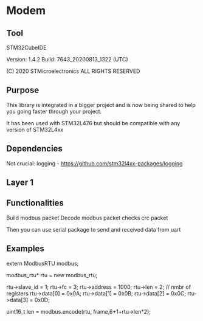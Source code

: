 
# Modem

## Tool

  STM32CubeIDE

  Version: 1.4.2
  Build: 7643_20200813_1322 (UTC)

  (C) 2020 STMicroelectronics ALL RIGHTS RESERVED

## Purpose

  This library is integrated in a bigger project and is now being shared to help you going faster through your project.

  It has been used with STM32L476 but should be compatible with any version of STM32L4xx

## Dependencies

  Not crucial:
    logging - https://github.com/stm32l4xx-packages/logging

## Layer 1

## Functionalities

  Build modbus packet
  Decode modbus packet
  checks crc packet

  Then you can use serial package to send and received data from uart

## Examples

  extern ModbusRTU modbus;

  modbus_rtu* rtu = new modbus_rtu;

  rtu->slave_id = 1;
	rtu->fc = 3;
	rtu->address = 1000;
	rtu->len = 2; // nmbr of registers
  rtu->data[0] = 0x0A;
  rtu->data[1] = 0x0B;
  rtu->data[2] = 0x0C;
  rtu->data[3] = 0x0D;
  
  uint16_t len = modbus.encode(rtu, frame,6+1+rtu->len*2);
